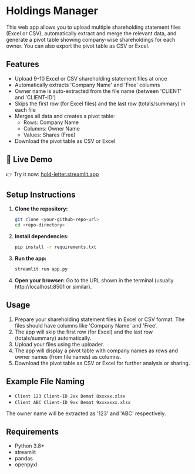 # Holdings Manager

This web app allows you to upload multiple shareholding statement files (Excel or CSV), automatically extract and merge the relevant data, and generate a pivot table showing company-wise shareholdings for each owner. You can also export the pivot table as CSV or Excel.

## Features
- Upload 9-10 Excel or CSV shareholding statement files at once
- Automatically extracts 'Company Name' and 'Free' columns
- Owner name is auto-extracted from the file name (between 'CLIENT' and 'CLIENT-ID')
- Skips the first row (for Excel files) and the last row (totals/summary) in each file
- Merges all data and creates a pivot table:
  - Rows: Company Name
  - Columns: Owner Name
  - Values: Shares (Free)
- Download the pivot table as CSV or Excel

## 🚀 Live Demo

👉 Try it now: [hold-letter.streamlit.app](https://hold-letter.streamlit.app)


## Setup Instructions
1. **Clone the repository:**
   ```bash
   git clone <your-github-repo-url>
   cd <repo-directory>
   ```
2. **Install dependencies:**
   ```bash
   pip install -r requirements.txt
   ```
3. **Run the app:**
   ```bash
   streamlit run app.py
   ```
4. **Open your browser:**
   Go to the URL shown in the terminal (usually http://localhost:8501 or similar).

## Usage
1. Prepare your shareholding statement files in Excel or CSV format. The files should have columns like 'Company Name' and 'Free'.
2. The app will skip the first row (for Excel) and the last row (totals/summary) automatically.
3. Upload your files using the uploader.
4. The app will display a pivot table with company names as rows and owner names (from file names) as columns.
5. Download the pivot table as CSV or Excel for further analysis or sharing.

## Example File Naming
- `Client 123 Client-ID 2xx Demat 8xxxxx.xlsx`
- `Client ABC Client-ID 9xx Demat 9xxxxxxx.xlsx`

The owner name will be extracted as '123' and 'ABC' respectively.

## Requirements
- Python 3.8+
- streamlit
- pandas
- openpyxl
